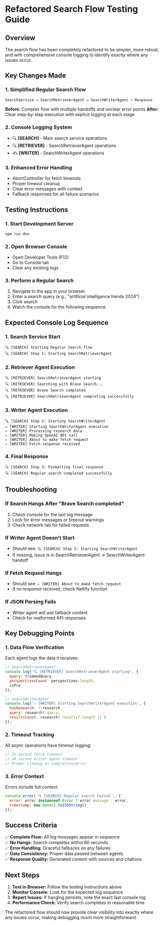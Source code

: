 # Refactored Search Flow Testing Guide

## Overview
The search flow has been completely refactored to be simpler, more robust, and with comprehensive console logging to identify exactly where any issues occur.

## Key Changes Made

### 1. Simplified Regular Search Flow
```
SearchService → SearchRetrieverAgent → SearchWriterAgent → Response
```

**Before:** Complex flow with multiple handoffs and unclear error points
**After:** Clear step-by-step execution with explicit logging at each stage

### 2. Console Logging System
- 🔍 **[SEARCH]** - Main search service operations
- 🔍 **[RETRIEVER]** - SearchRetrieverAgent operations  
- ✍️ **[WRITER]** - SearchWriterAgent operations

### 3. Enhanced Error Handling
- AbortController for fetch timeouts
- Proper timeout cleanup
- Clear error messages with context
- Fallback responses for all failure scenarios

## Testing Instructions

### 1. Start Development Server
```bash
npm run dev
```

### 2. Open Browser Console
- Open Developer Tools (F12)
- Go to Console tab
- Clear any existing logs

### 3. Perform a Regular Search
1. Navigate to the app in your browser
2. Enter a search query (e.g., "artificial intelligence trends 2024")
3. Click search
4. Watch the console for the following sequence:

## Expected Console Log Sequence

### 1. Search Service Start
```
🔍 [SEARCH] Starting Regular Search flow
🔍 [SEARCH] Step 1: Starting SearchRetrieverAgent
```

### 2. Retriever Agent Execution
```
🔍 [RETRIEVER] SearchRetrieverAgent starting
🔍 [RETRIEVER] Searching with Brave Search...
🔍 [RETRIEVER] Brave Search completed
🔍 [RETRIEVER] SearchRetrieverAgent completing successfully
```

### 3. Writer Agent Execution
```
🔍 [SEARCH] Step 2: Starting SearchWriterAgent
✍️ [WRITER] Starting SearchWriterAgent execution
✍️ [WRITER] Processing research data
✍️ [WRITER] Making OpenAI API call
✍️ [WRITER] About to make fetch request
✍️ [WRITER] Fetch response received
```

### 4. Final Response
```
🔍 [SEARCH] Step 3: Formatting final response
🔍 [SEARCH] Regular search completed successfully
```

## Troubleshooting

### If Search Hangs After "Brave Search completed"
1. Check console for the last log message
2. Look for error messages or timeout warnings
3. Check network tab for failed requests

### If Writer Agent Doesn't Start
- Should see: `🔍 [SEARCH] Step 2: Starting SearchWriterAgent`
- If missing, issue is in SearchRetrieverAgent → SearchWriterAgent handoff

### If Fetch Request Hangs
- Should see: `✍️ [WRITER] About to make fetch request`
- If no response received, check Netlify function

### If JSON Parsing Fails
- Writer agent will use fallback content
- Check for malformed API responses

## Key Debugging Points

### 1. Data Flow Verification
Each agent logs the data it receives:
```javascript
// SearchRetrieverAgent
console.log('🔍 [RETRIEVER] SearchRetrieverAgent starting', {
  query: trimmedQuery,
  perspectivesCount: perspectives.length,
  isPro
});

// SearchWriterAgent  
console.log('✍️ [WRITER] Starting SearchWriterAgent execution', {
  hasResearch: !!research,
  query: research?.query,
  resultsCount: research?.results?.length || 0
});
```

### 2. Timeout Tracking
All async operations have timeout logging:
```javascript
// 25 second fetch timeout
// 30 second writer agent timeout
// Proper cleanup on completion/error
```

### 3. Error Context
Errors include full context:
```javascript
console.error('🔍 [SEARCH] Regular search failed:', {
  error: error instanceof Error ? error.message : error,
  timestamp: new Date().toISOString()
});
```

## Success Criteria

✅ **Complete Flow:** All log messages appear in sequence  
✅ **No Hangs:** Search completes within 60 seconds  
✅ **Error Handling:** Graceful fallbacks on any failures  
✅ **Data Consistency:** Proper data passed between agents  
✅ **Response Quality:** Generated content with sources and citations  

## Next Steps

1. **Test in Browser:** Follow the testing instructions above
2. **Monitor Console:** Look for the expected log sequence
3. **Report Issues:** If hanging persists, note the exact last console log
4. **Performance Check:** Verify search completes in reasonable time

The refactored flow should now provide clear visibility into exactly where any issues occur, making debugging much more straightforward.
